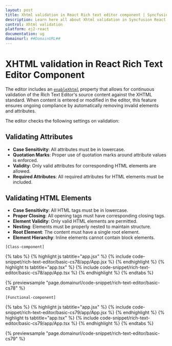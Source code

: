 ```yaml
---
layout: post
title: Xhtml validation in React Rich text editor component | Syncfusion
description: Learn here all about Xhtml validation in Syncfusion React Rich text editor component of Syncfusion Essential JS 2 and more.
control: Xhtml validation 
platform: ej2-react
documentation: ug
domainurl: ##DomainURL##
---
```


# XHTML validation in React Rich Text Editor Component

The editor includes an [`enableXhtml`](https://ej2.syncfusion.com/react/documentation/api/rich-text-editor/#enablexhtml) property that allows for continuous validation of the Rich Text Editor's source content against the XHTML standard. When content is entered or modified in the editor, this feature ensures ongoing compliance by automatically removing invalid elements and attributes.

The editor checks the following settings on validation:

## Validating Attributes

* **Case Sensitivity**: All attributes must be in lowercase.
* **Quotation Marks**: Proper use of quotation marks around attribute values is enforced.
* **Validity**: Only valid attributes for corresponding HTML elements are allowed.
* **Required Attributes**: All required attributes for HTML elements must be included.

## Validating HTML Elements

* **Case Sensitivity**: All HTML tags must be in lowercase.
* **Proper Closing**: All opening tags must have corresponding closing tags.
* **Element Validity**: Only valid HTML elements are permitted.
* **Nesting**: Elements must be properly nested to maintain structure.
* **Root Element**: The content must have a single root element.
* **Element Hierarchy**: Inline elements cannot contain block elements.

`[Class-component]`

{% tabs %}
{% highlight js tabtitle="app.jsx" %}
{% include code-snippet/rich-text-editor/basic-cs78/app/App.jsx %}
{% endhighlight %}
{% highlight ts tabtitle="app.tsx" %}
{% include code-snippet/rich-text-editor/basic-cs78/app/App.tsx %}
{% endhighlight %}
{% endtabs %}

 {% previewsample "page.domainurl/code-snippet/rich-text-editor/basic-cs78" %}

`[Functional-component]`

{% tabs %}
{% highlight js tabtitle="app.jsx" %}
{% include code-snippet/rich-text-editor/basic-cs79/app/App.jsx %}
{% endhighlight %}
{% highlight ts tabtitle="app.tsx" %}
{% include code-snippet/rich-text-editor/basic-cs79/app/App.tsx %}
{% endhighlight %}
{% endtabs %}

 {% previewsample "page.domainurl/code-snippet/rich-text-editor/basic-cs79" %}